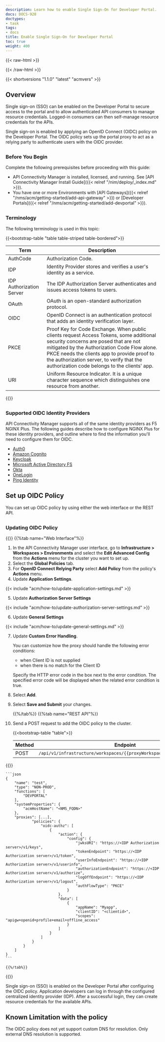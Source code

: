 ```yaml
---
description: Learn how to enable Single Sign-On for Developer Portal.
docs: DOCS-928
doctypes:
- task
tags:
- docs
title: Enable Single Sign-On for Developer Portal
toc: true
weight: 400
---
```


{{< raw-html >}}
<style>
    h2 {
        margin-top: 30px;
    }
    h3 {
        margin-top: 30px;
    }
    h4 {
        font-weight: bold;
        margin-top: 30px;
    }
    hr {
        margin-top: 40px; margin-bottom: 40px;
    }

</style>
{{< /raw-html >}}

{{< shortversions "1.1.0" "latest" "acmvers" >}}

## Overview

Single sign-on (SSO) can be enabled on the Developer Portal to secure access to the portal and to allow authenticated API consumers to manage resource credentials. Logged-in consumers can then self-manage resource credentials for the APIs.

Single sign-on is enabled by applying an OpenID Connect (OIDC) policy on the Developer Portal. The OIDC policy sets up the portal proxy to act as a relying party to authenticate users with the OIDC provider.

### Before You Begin

Complete the following prerequisites before proceeding with this guide:

- API Connectivity Manager is installed, licensed, and running. See [API Connectivity Manager Install Guide]({{< relref "/nim/deploy/_index.md" >}}).
- You have one or more Environments with [API Gateways]({{< relref "/nms/acm/getting-started/add-api-gateway" >}}) or [Developer Portals]({{< relref "/nms/acm/getting-started/add-devportal" >}}).

### Terminology

The following terminology is used in this topic:

{{<bootstrap-table "table table-striped table-bordered">}}

| Term                     | Description                                                                                                                                                                                                                                                                                                                  |
|--------------------------|------------------------------------------------------------------------------------------------------------------------------------------------------------------------------------------------------------------------------------------------------------------------------------------------------------------------------|
| AuthCode                 | Authorization Code.                                                                                                                                                                                                                                                                                                          |
| IDP                      | Identity Provider stores and verifies a user's identity as a service.                                                                                                                                                                                                                                                        |
| IDP Authorization Server | The IDP Authorization Server authenticates and issues access tokens to users.                                                                                                                                                                                                                                                |
| OAuth                    | OAuth is an open-standard authorization protocol.                                                                                                                                                                                                                                                                            |
| OIDC                     | OpenID Connect is an authentication protocol that adds an identity verification layer.                                                                                                                                                                                                                                       |
| PKCE                     | Proof Key for Code Exchange. When public clients request Access Tokens, some additional security concerns are posed that are not mitigated by the Authorization Code Flow alone. PKCE needs the clients app to provide proof to the authorization server, to verify that the authorization code belongs to the clients' app. |
| URI                      | Uniform Resource Indicator. It is a unique character sequence which distinguishes one resource from another.                                                                                                                                                                                                                 |

{{</bootstrap-table>}}

### Supported OIDC Identity Providers

API Connectivity Manager supports all of the same identity providers as F5 NGINX Plus. The following guides describe how to configure NGINX Plus for these identity providers, and outline where to find the information you'll need to configure them for OIDC.

- [Auth0](/nginx/deployment-guides/single-sign-on/auth0/)
- [Amazon Cognito](/nginx/deployment-guides/single-sign-on/cognito)
- [Keycloak](/nginx/deployment-guides/single-sign-on/keycloak)
- [Microsoft Active Directory FS](/nginx/deployment-guides/single-sign-on/active-directory-federation-services)
- [Okta](/nginx/deployment-guides/single-sign-on/okta)
- [OneLogin](/nginx/deployment-guides/single-sign-on/onelogin)
- [Ping Identity](/nginx/deployment-guides/single-sign-on/ping-identity)

## Set up OIDC Policy

You can set up OIDC policy by using either the web interface or the REST API.

### Updating OIDC Policy

{{<tabs name="Setup_OIDC_Policy">}}
    {{%tab name="Web Interface"%}}

1. In the API Connectivity Manager user interface, go to **Infrastructure > Workspaces > Environments** and select the **Edit Advanced Config** from the **Actions** menu for the cluster you want to set up.
2. Select the **Global Policies** tab.
3. For **OpenID Connect Relying Party** select **Add Policy** from the policy's **Actions** menu.
4. Update **Application Settings**.

{{< include "acm/how-to/update-application-settings.md" >}}

5. Update **Authorization Server Settings**

{{< include "acm/how-to/update-authorization-server-settings.md" >}}

6. Update **General Settings**

{{< include "acm/how-to/update-general-settings.md" >}}

7. Update **Custom Error Handling**.

   You can customize how the proxy should handle the following error conditions:

   - when Client ID is not supplied
   - when there is no match for the Client ID

   Specify the HTTP error code in the box next to the error condition. The specified error code will be displayed when the related error condition is true.

8. Select **Add**.
9. Select **Save and Submit** your changes.

    {{%/tab%}}
    {{%tab name="REST API"%}}

1. Send a POST request to add the OIDC policy to the cluster.


   {{<bootstrap-table "table">}}

   | Method      | Endpoint |
   |-------------|----------|
   | POST | `/api/v1/infrastructure/workspaces/{{proxyWorkspaceName}}/environments`|



 {{</bootstrap-table>}}


    ```json
    {
        "name": "test",
        "type": "NON-PROD",
        "functions": [
            "DEVPORTAL"
        ],
        "systemProperties": {
            "acmHostName": "<NMS_FQDN>"
        },
        "proxies": [...],
                "policies": {
                    "oidc-authz": [
                        {
                            "action": {
                                "config": {
                                    "jwksURI": "https://<IDP Authorization server>/v1/keys",
                                    "tokenEndpoint": "https://<IDP Authorization server>/v1/token",
                                    "userInfoEndpoint": "https://<IDP Authorization server>/v1/userinfo",
                                    "authorizationEndpoint": "https://<IDP Authorization server>/v1/authorize",
                                    "logOffEndpoint": "https://<IDP Authorization server>/v1/logout",
                                    "authFlowType": "PKCE"
                                }
                            },
                            "data": [
                                {
                                    "appName": "Myapp",
                                    "clientID": "<clientid>",
                                    "scopes": "apigw+openid+profile+email+offline_access"
                                }
                            ]
                        }
                    ]
                }
            }
        ]
    }
    ```

    {{%/tab%}}
{{</tabs>}}

Single sign-on (SSO) is enabled on the Developer Portal after configuring the OIDC policy. Application developers can log in through the configured centralized identity provider (IDP). After a successful login, they can create resource credentials for the available APIs.

## Known Limitation with the policy

The OIDC policy does not yet support custom DNS for resolution. Only external DNS resolution is supported.
